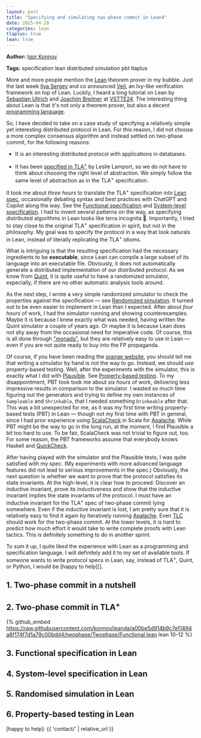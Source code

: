```yaml
---
layout: post
title: "Specifying and simulating two-phase commit in Lean4"
date: 2025-04-20
categories: lean
tlaplus: true
lean: true
---
```


**Author:** [Igor Konnov][]

**Tags:** specification lean distributed simulation pbt tlaplus

More and more people mention the [Lean] theorem prover in my bubble. Just the
last week [Ilya Sergey][] and co announced [Veil][], an Ivy-like verification
framework on top of Lean. Luckily, I heard a long tutorial on Lean by [Sebastian
Ullrich][] and [Joachim Breitner][] at [VSTTE24][]. The interesting thing about
Lean is that it's not only a theorem prover, but also a decent [programming
language][lean-pl].

So, I have decided to take on a case study of specifying a relatively simple yet
interesting distributed protocol in Lean. For this reason, I did not choose a
more complex consensus algorithm and instead settled on two-phase commit, for
the following reasons:

 - It is an interesting distributed protocol with applications in databases.
 
 - It has been [specified in TLA<sup>+</sup>][two-phase-tla] by Leslie Lamport,
 so we do not have to think about choosing the right level of abstraction.  We
 simply follow the same level of abstraction as in the TLA<sup>+</sup>
 specification.

It took me about *three hours* to translate the TLA<sup>+</sup> specification into
[Lean spec][two-phase-lean], occasionally debating syntax and best practices
with ChatGPT and Copilot along the way. See the [Functional
specification][fun-spec] and [System-level specification][sys-spec]. I had to
invent several patterns on the way, as specifying distributed algorithms in Lean
looks like terra incognita :dragon:. Importantly, I tried to stay close to the
original TLA<sup>+</sup> specification in spirit, but not in the philosophy.  My
goal was to specify the protocol in a way that look naturals in Lean, instead of
literally replicating the TLA<sup>+</sup> idioms.

What is intriguing is that the resulting specification had the necessary
ingredients to be **executable**, since Lean can compile a large subset of its
language into an executable file. Obviously, it does not automatically generate
a distributed implementation of our distributed protocol. As we know from
[Quint][], it is quite useful to have a randomized simulator, especially, if
there are no other automatic analysis tools around.

As the next step, I wrote a very simple randomized simulator to check the
properties against the specification &mdash; see [Randomized
simulation][spec-sim]. It turned out to be even easier to implement in Lean than
I expected. After about *four hours* of work, I had the simulator running
and showing counterexamples. Maybe it is because I knew exactly what was needed,
having written the Quint simulator a couple of years ago. Or maybe it is because
Lean does not shy away from the occasional need for imperative code. Of course,
this is all done through ["monads"][lean monads], but they are relatively easy
to use in Lean &mdash; even if you are not quite ready to buy into the FP
propaganda.

Of course, if you have been reading the [orange website][hn], you should tell me
that writing a simulator by hand is not the way to go. Instead, we should use
property-based testing. Well, after the experiments with the simulator, this is
exactly what I did with [Plausible][]. See [Property-based testing][spec-pbt].
To my disappointment, PBT took took me about *six hours* of work, delivering
less impressive results in comparison to the simulator. I wasted so much time
figuring out the generators and trying to define my own instances of
`Sampleable` and `Shrinkable`, that I needed something `Drinkeable` after that.
This was a bit unexpected for me, as it was my first time writing property-based
tests (PBT) in Lean &mdash; though not my first time with PBT in general, since
I had prior experience using [ScalaCheck][] in Scala for [Apalache][]. While PBT
might be the way to go in the long run, at the moment, I find Plausible a bit
too hard to use. To be fair, ScalaCheck was not trivial to figure out, too. For
some reason, the PBT frameworks assume that everybody knows Haskell and
[QuickCheck][].

After having played with the simulator and the Plausible tests, I was quite
satisfied with my spec. (My experiments with more advanced language features did
not lead to serious improvements in the spec.) Obviously, the next question is
whether we want to prove that the protocol satisfies its state invariants.  At
the high-level, it is clear how to proceed: Discover an inductive invariant,
prove its inductiveness and show that the inductive invariant implies the state
invariants of the protocol. I must have an inductive invariant for the
TLA<sup>+</sup> spec of two-phase commit lying somewhere. Even if the inductive
invariant is lost, I am pretty sure that it is relatively easy to find it again
by iteratively running [Apalache][]. Even [TLC][] should work for the two-phase
commit. At the lower levels, it is hard to predict how much effort it would take
to write complete proofs with Lean tactics. This is definitely something to do
in another sprint.

To sum it up, I quite liked the experience with Lean as a programming and
specification language. I will definitely add it to my set of available tools.
If someone wants to write protocol specs in Lean, say, instead of TLA<sup>+</sup>,
Quint, or Python, I would be [happy to help][].

## 1. Two-phase commit in a nutshell


## 2. Two-phase commit in TLA<sup>+</sup>

{% github_embed
  https://raw.githubusercontent.com/konnov/leanda/a00be5d914b9c7e11494a8f174f7d1a79c00bdd4/twophase/Twophase/Functional.lean
  lean 10-12
 %}

## 3. Functional specification in Lean

## 4. System-level specification in Lean

## 5. Randomised simulation in Lean

## 6. Property-based testing in Lean

[Igor Konnov]: https://konnov.phd
[Lean]: https://github.com/leanprover/lean4
[Veil]: https://github.com/verse-lab/veil/
[Ilya Sergey]: https://ilyasergey.net/
[VSTTE24]: https://www.soundandcomplete.org/vstte2024.html
[Sebastian Ullrich]: https://sebasti.a.nullri.ch/
[Joachim Breitner]: https://www.joachim-breitner.de/
[lean-pl]: https://lean-lang.org/functional_programming_in_lean/title.html
[lamport-2phase]: https://youtu.be/U4mlGqXjtoA?t=117
[two-phase-tla]: https://github.com/tlaplus/Examples/blob/master/specifications/transaction_commit/TwoPhase.tla
[Gray-Lamport04]: https://www.microsoft.com/en-us/research/publication/consensus-on-transaction-commit/
[two-phase-lean]: https://github.com/konnov/leanda/tree/main/twophase/Twophase
[fun-spec]: #3-functional-specification-in-lean
[sys-spec]: #4-system-level-specification-in-lean
[spec-sim]: #5-randomised-simulation-in-lean
[spec-pbt]: #6-property-based-testing-in-lean
[lean monads]: https://lean-lang.org/functional_programming_in_lean/monads.html
[Quint]: https://konnov.phd/quint
[hn]: https://news.ycombinator.com/
[Plausible]: https://github.com/leanprover-community/plausible
[Apalache]: https://github.com/apalache-mc/apalache
[ScalaCheck]: https://scalacheck.org/
[QuickCheck]: https://hackage.haskell.org/package/QuickCheck
[TLC]: https://github.com/tlaplus/tlaplus
[happy to help]: {{ 'contact/' | relative_url }}